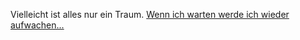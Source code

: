 Vielleicht ist alles nur ein Traum. 
[Wenn ich warten werde ich wieder aufwachen...](../abwarten/abwarten.md)

